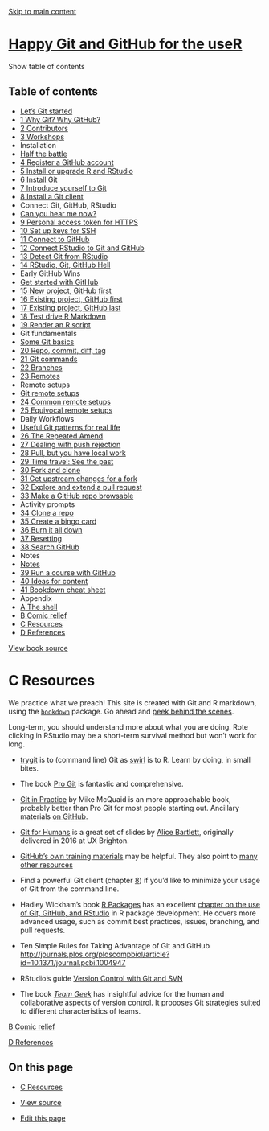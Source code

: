 <a href="resources.html#content" class="sr-only sr-only-focusable">Skip to main content</a>

[Happy Git and GitHub for the useR](index.html)
===============================================

<span class="sr-only">Show table of contents</span>

Table of contents
-----------------

-   [Let’s Git started](index.html)
-   [<span class="header-section-number">1</span> Why Git? Why GitHub?](big-picture.html)
-   [<span class="header-section-number">2</span> Contributors](contrib.html)
-   [<span class="header-section-number">3</span> Workshops](workshops.html)
-   Installation
-   [Half the battle](install-intro.html)
-   [<span class="header-section-number">4</span> Register a GitHub account](github-acct.html)
-   [<span class="header-section-number">5</span> Install or upgrade R and RStudio](install-r-rstudio.html)
-   [<span class="header-section-number">6</span> Install Git](install-git.html)
-   [<span class="header-section-number">7</span> Introduce yourself to Git](hello-git.html)
-   [<span class="header-section-number">8</span> Install a Git client](git-client.html)
-   Connect Git, GitHub, RStudio
-   [Can you hear me now?](connect-intro.html)
-   [<span class="header-section-number">9</span> Personal access token for HTTPS](https-pat.html)
-   [<span class="header-section-number">10</span> Set up keys for SSH](ssh-keys.html)
-   [<span class="header-section-number">11</span> Connect to GitHub](push-pull-github.html)
-   [<span class="header-section-number">12</span> Connect RStudio to Git and GitHub](rstudio-git-github.html)
-   [<span class="header-section-number">13</span> Detect Git from RStudio](rstudio-see-git.html)
-   [<span class="header-section-number">14</span> RStudio, Git, GitHub Hell](troubleshooting.html)
-   Early GitHub Wins
-   [Get started with GitHub](usage-intro.html)
-   [<span class="header-section-number">15</span> New project, GitHub first](new-github-first.html)
-   [<span class="header-section-number">16</span> Existing project, GitHub first](existing-github-first.html)
-   [<span class="header-section-number">17</span> Existing project, GitHub last](existing-github-last.html)
-   [<span class="header-section-number">18</span> Test drive R Markdown](rmd-test-drive.html)
-   [<span class="header-section-number">19</span> Render an R script](r-test-drive.html)
-   Git fundamentals
-   [Some Git basics](git-intro.html)
-   [<span class="header-section-number">20</span> Repo, commit, diff, tag](git-basics.html)
-   [<span class="header-section-number">21</span> Git commands](git-commands.html)
-   [<span class="header-section-number">22</span> Branches](git-branches.html)
-   [<span class="header-section-number">23</span> Remotes](git-remotes.html)
-   Remote setups
-   [Git remote setups](remote-scenarios-intro.html)
-   [<span class="header-section-number">24</span> Common remote setups](common-remote-setups.html)
-   [<span class="header-section-number">25</span> Equivocal remote setups](equivocal.html)
-   Daily Workflows
-   [Useful Git patterns for real life](workflows-intro.html)
-   [<span class="header-section-number">26</span> The Repeated Amend](repeated-amend.html)
-   [<span class="header-section-number">27</span> Dealing with push rejection](push-rejected.html)
-   [<span class="header-section-number">28</span> Pull, but you have local work](pull-tricky.html)
-   [<span class="header-section-number">29</span> Time travel: See the past](time-travel-see-past.html)
-   [<span class="header-section-number">30</span> Fork and clone](fork-and-clone.html)
-   [<span class="header-section-number">31</span> Get upstream changes for a fork](upstream-changes.html)
-   [<span class="header-section-number">32</span> Explore and extend a pull request](pr-extend.html)
-   [<span class="header-section-number">33</span> Make a GitHub repo browsable](workflows-browsability.html)
-   Activity prompts
-   [<span class="header-section-number">34</span> Clone a repo](clone.html)
-   [<span class="header-section-number">35</span> Create a bingo card](bingo.html)
-   [<span class="header-section-number">36</span> Burn it all down](burn.html)
-   [<span class="header-section-number">37</span> Resetting](reset.html)
-   [<span class="header-section-number">38</span> Search GitHub](search.html)
-   Notes
-   [Notes](notes-intro.html)
-   [<span class="header-section-number">39</span> Run a course with GitHub](classroom-overview.html)
-   [<span class="header-section-number">40</span> Ideas for content](ideas-for-content.html)
-   [<span class="header-section-number">41</span> Bookdown cheat sheet](bookdown-cheat-sheet.html)
-   Appendix
-   [<span class="header-section-number">A</span> The shell](shell.html)
-   [<span class="header-section-number">B</span> Comic relief](comic-relief.html)
-   <a href="resources.html" class="active"><span class="header-section-number">C</span> Resources</a>
-   [<span class="header-section-number">D</span> References](references.html)

<a href="https://github.com/jennybc/happy-git-with-r" id="book-repo">View book source <em></em></a>

<span class="header-section-number">C</span> Resources<a href="resources.html#resources" class="anchor"><em></em></a>
=====================================================================================================================

We practice what we preach! This site is created with Git and R markdown, using the [`bookdown`](https://github.com/rstudio/bookdown/) package. Go ahead and [peek behind the scenes](https://github.com/jennybc/happy-git-with-r).

Long-term, you should understand more about what you are doing. Rote clicking in RStudio may be a short-term survival method but won’t work for long.

-   [trygit](https://try.github.io/levels/1/challenges/1) is to (command line) Git as [swirl](http://swirlstats.com) is to R. Learn by doing, in small bites.

-   The book [Pro Git](http://git-scm.com/book) is fantastic and comprehensive.

-   [Git in Practice](https://www.manning.com/books/git-in-practice) by Mike McQuaid is an more approachable book, probably better than Pro Git for most people starting out. Ancillary materials [on GitHub](https://github.com/MikeMcQuaid/GitInPractice).

-   [Git for Humans](https://speakerdeck.com/alicebartlett/git-for-humans) is a great set of slides by [Alice Bartlett](https://alicebartlett.co.uk), originally delivered in 2016 at UX Brighton.

-   [GitHub’s own training materials](http://training.github.com/kit/) may be helpful. They also point to [many other resources](https://help.github.com/articles/what-are-other-good-resources-for-learning-git-and-github)

-   Find a powerful Git client (chapter [8](git-client.html#git-client)) if you’d like to minimize your usage of Git from the command line.

-   Hadley Wickham’s book [R Packages](http://r-pkgs.had.co.nz) has an excellent [chapter on the use of Git, GitHub, and RStudio](http://r-pkgs.had.co.nz/git.html) in R package development. He covers more advanced usage, such as commit best practices, issues, branching, and pull requests.

-   Ten Simple Rules for Taking Advantage of Git and GitHub <a href="http://journals.plos.org/ploscompbiol/article?id=10.1371/journal.pcbi.1004947" class="uri">http://journals.plos.org/ploscompbiol/article?id=10.1371/journal.pcbi.1004947</a>

-   RStudio’s guide [Version Control with Git and SVN](https://support.rstudio.com/hc/en-us/articles/200532077-Version-Control-with-Git-and-SVN)

-   The book *[Team Geek](http://shop.oreilly.com/product/0636920018025.do)* has insightful advice for the human and collaborative aspects of version control. It proposes Git strategies suited to different characteristics of teams.

[<span class="header-section-number">B</span> Comic relief](comic-relief.html)

[<span class="header-section-number">D</span> References](references.html)

On this page
------------

-   <a href="resources.html#resources" class="nav-link"><span class="header-section-number">C</span> Resources</a>

-   <a href="https://github.com/jennybc/happy-git-with-r/blob/master/references.Rmd" id="book-source">View source <em></em></a>
-   <a href="https://github.com/jennybc/happy-git-with-r/edit/master/references.Rmd" id="book-edit">Edit this page <em></em></a>
